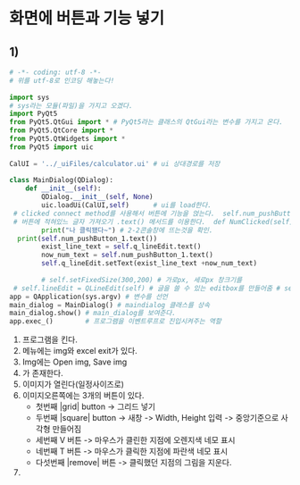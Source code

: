 # 화면에 버튼과 기능 넣기

## 1)
``` python
# -*- coding: utf-8 -*-  
# 위를 utf-8로 인코딩 해놓는다!  
  
import sys  
# sys라는 모듈(파일)을 가지고 오겠다.  
import PyQt5  
from PyQt5.QtGui import * # PyQt5라는 클래스의 QtGui라는 변수를 가지고 온다.  
from PyQt5.QtCore import *  
from PyQt5.QtWidgets import *  
from PyQt5 import uic  
  
CalUI = '../_uiFiles/calculator.ui' # ui 상대경로를 저장  
  
class MainDialog(QDialog):  
    def __init__(self):  
        QDialog.__init__(self, None)  
        uic.loadUi(CalUI,self)      # ui를 load한다.  
 # clicked connect method를 사용해서 버튼에 기능을 얹는다.  self.num_pushButton_1.clicked.connect(self.NumClicked) # 버튼 클릭시 괄호안의 함수를 실행시킨다..  
 # 버튼에 적혀있느 글자 가져오기 .text() 메서드를 이용한다.  def NumClicked(self):  
        print("나 클릭됐다~") # 2-2콘솔창에 뜨는것을 확인.  
  print(self.num_pushButton_1.text())  
        exist_line_text = self.q_lineEdit.text()  
        now_num_text = self.num_pushButton_1.text()  
        self.q_lineEdit.setText(exist_line_text +now_num_text)  
  
        # self.setFixedSize(300,200) # 가로px, 세로px 창크기를  
 # self.lineEdit = QLineEdit(self) # 글을 쓸 수 있는 editbox를 만들어줌 # self.pushButton = QPushButton(self) # 이렇게만 쓰면 겹쳐서 보임 # self.pushButton.move(0,100)  
app = QApplication(sys.argv) # 변수를 선언  
main_dialog = MainDialog() # maindialog 클래스를 상속  
main_dialog.show() # main_dialog를 보여준다.  
app.exec_()        # 프로그램을 이벤트루프로 진입시켜주는 역할
```



1. 프로그램을 킨다.
2. 메뉴에는 img와 excel exit가 있다.
3. Img에는 Open img, Save img
4.  가 존재한다.
5. 이미지가 열린다(일정사이즈로)
6. 이미지오른쪽에는 3개의 버튼이 있다.
	- 첫번째 |grid| button -> 그리드 넣기
	- 두번째 |square| button -> 새창 -> Width, Height 입력 -> 중앙기준으로 사각형 만들어짐
	- 세번째 V 버튼 -> 마우스가 클린한 지점에 오렌지색 네모 표시
	- 네번째 T 버튼 -> 마우스가 클릭한 지점에 파란색 네모 표시
	- 다섯번째 |remove| 버튼 -> 클릭했던 지점의 그림을 지운다.
5.
<!--stackedit_data:
eyJoaXN0b3J5IjpbMjEwNTE3NTIxMywtNzUwOTU3MTA2LC00ND
UzMTMxNTQsMTg2NDA4MjM3MSwtMjA4ODc0NjYxMl19
-->